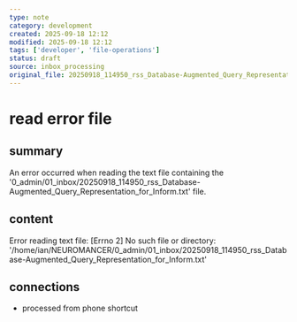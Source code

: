 ```yaml
---
type: note
category: development
created: 2025-09-18 12:12
modified: 2025-09-18 12:12
tags: ['developer', 'file-operations']
status: draft
source: inbox_processing
original_file: 20250918_114950_rss_Database-Augmented_Query_Representation_for_Inform.txt
---
```


# read error file

## summary
An error occurred when reading the text file containing the '0_admin/01_inbox/20250918_114950_rss_Database-Augmented_Query_Representation_for_Inform.txt' file.

## content
Error reading text file: [Errno 2] No such file or directory: '/home/ian/NEUROMANCER/0_admin/01_inbox/20250918_114950_rss_Database-Augmented_Query_Representation_for_Inform.txt'

## connections
- processed from phone shortcut
